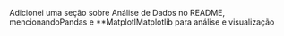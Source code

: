 Adicionei uma seção sobre Análise de Dados no README, mencionandoPandas e **MatplotlMatplotlib para análise e visualização
